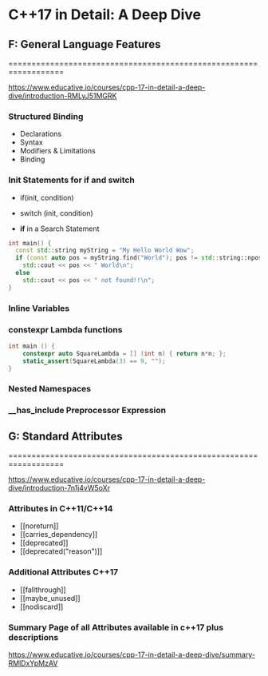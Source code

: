# C++17 in Detail: A Deep Dive

## F: General Language Features
==================================================================

https://www.educative.io/courses/cpp-17-in-detail-a-deep-dive/introduction-RMLyJ51MGRK

### Structured Binding 

- Declarations
- Syntax
- Modifiers & Limitations
- Binding

### Init Statements for **if** and **switch**

- if(init, condition)
- switch (init, condition)

- **if** in a Search Statement

``` c++
int main() {
  const std::string myString = "My Hello World Wow";
  if (const auto pos = myString.find("World"); pos != std::string::npos)
    std::cout << pos << " World\n";
  else
    std::cout << pos << " not found!!\n";
}
```

### Inline Variables

### constexpr Lambda functions

```c++
int main () {
    constexpr auto SquareLambda = [] (int n) { return n*n; };
    static_assert(SquareLambda(3) == 9, "");
}
```

### Nested Namespaces

### __has_include Preprocessor Expression


## G: Standard Attributes
==================================================================

https://www.educative.io/courses/cpp-17-in-detail-a-deep-dive/introduction-7n1j4vW5oXr

### Attributes in C++11/C++14

- [[noreturn]]
- [[carries_dependency]]
- [[deprecated]]
- [[deprecated("reason")]]

### Additional Attributes C++17

- [[fallthrough]]
- [[maybe_unused]]
- [[nodiscard]]

### Summary Page of all Attributes available in c++17 plus descriptions
https://www.educative.io/courses/cpp-17-in-detail-a-deep-dive/summary-RMlDxYpMzAV


